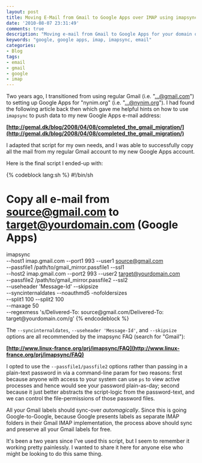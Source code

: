 ```yaml
---
layout: post
title: Moving E-Mail from Gmail to Google Apps over IMAP using imapsync
date: '2010-08-07 23:31:49'
comments: true
description: "Moving e-mail from Gmail to Google Apps for your domain over IMAP using imapsync"
keywords: "google, google apps, imap, imapsync, email"
categories:
- Blog
tags:
- email
- gmail
- google
- imap
---
```


Two years ago, I transitioned from using regular Gmail (i.e. "...@gmail.com")
to setting up Google Apps for "nynim.org" (i.e. "...@nynim.org"). I had found
the following article back then which gave me helpful hints on how to use
`imapsync` to push data to my new Google Apps e-mail address:

**[http://gemal.dk/blog/2008/04/08/completed_the_gmail_migration/](http://gemal.dk/blog/2008/04/08/completed_the_gmail_migration/)**

I adapted that script for my own needs, and I was able to successfully copy
all the mail from my regular Gmail account to my new Google Apps account.
<!-- more -->

Here is the final script I ended-up with:

{% codeblock lang:sh %}
 #!/bin/sh
 # Copy all e-mail from source@gmail.com to target@yourdomain.com (Google Apps)
 imapsync \
   --host1 imap.gmail.com --port1 993 --user1 source@gmail.com \
   --passfile1 /path/to/gmail_mirror.passfile1 --ssl1 \
   --host2 imap.gmail.com --port2 993 --user2 target@yourdomain.com \
   --passfile2 /path/to/gmail_mirror.passfile2 --ssl2 \
   --useheader 'Message-Id' --skipsize \
   --syncinternaldates --noauthmd5 -nofoldersizes \
   --split1 100 --split2 100 \
   --maxage 50 \
   --regexmess 's/Delivered-To: source\@gmail.com/Delivered-To: target\@yourdomain.com/g'
{% endcodeblock %}

The `--syncinternaldates`, `--useheader 'Message-Id'`,
and `--skipsize` options are all recommended by the imapsync FAQ
(search for "Gmail"):

**[http://www.linux-france.org/prj/imapsync/FAQ](http://www.linux-france.org/prj/imapsync/FAQ)**

I opted to use the `--passfile1/passfile2` options rather than passing in a
plain-text password in via a command-line param for two reasons: first because
anyone with access to your system can use `ps` to view active processes and
hence would see your password plain-as-day; second because it just better
abstracts the script-logic from the password-text, and we can control the
file-permissions of those password files.

All your Gmail labels should sync-over _automagically_. Since this is going
Google-to-Google, because Google presents labels as separate IMAP folders in
their Gmail IMAP implementation, the process above should sync and preserve
all your Gmail labels for free.

It's been a two years since I've used this script, but I seem to remember it
working pretty painlessly. I wanted to share it here for anyone else who might
be looking to do this same thing.

